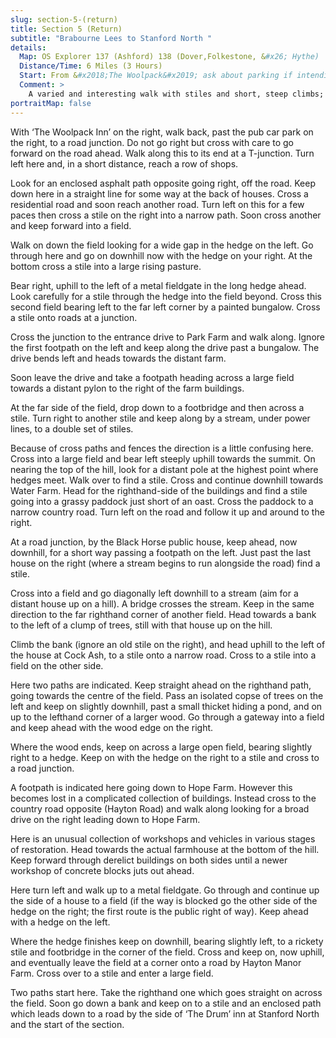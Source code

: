 ```yaml
---
slug: section-5-(return)
title: Section 5 (Return)
subtitle: "Brabourne Lees to Stanford North "
details:
  Map: OS Explorer 137 (Ashford) 138 (Dover,Folkestone, &#x26; Hythe)
  Distance/Time: 6 Miles (3 Hours)
  Start: From &#x2018;The Woolpack&#x2019; ask about parking if intending to visit, otherwise onstreet in the village.
  Comment: >
    A varied and interesting walk with stiles and short, steep climbs; the paths through Hope Farm may need searching out.
portraitMap: false
---
```

With ‘The Woolpack Inn’ on the right, walk back, past the pub car park on the right, to a road junction. Do not go right but cross with care to go forward on the road ahead. Walk along this to its end at a T-junction. Turn left here and, in a short distance, reach a row of shops.

Look for an enclosed asphalt path opposite going right, off the road. Keep down here in a straight line for some way at the back of houses. Cross a residential road and soon reach another road. Turn left on this for a few paces then cross a stile on the right into a narrow path. Soon cross another and keep forward into a field.

Walk on down the field looking for a wide gap in the hedge on the left. Go through here and go on downhill now with the hedge on your right. At the bottom cross a stile into a large rising pasture.

Bear right, uphill to the left of a metal fieldgate in the long hedge ahead. Look carefully for a stile through the hedge into the field beyond. Cross this second field bearing left to the far left corner by a painted bungalow. Cross a stile onto roads at a junction.

Cross the junction to the entrance drive to Park Farm and walk along. Ignore the first footpath on the left and keep along the drive past a bungalow. The drive bends left and heads towards the distant farm.

Soon leave the drive and take a footpath heading across a large field towards a distant pylon to the right of the farm buildings.

At the far side of the field, drop down to a footbridge and then across a stile. Turn right to another stile and keep along by a stream, under power lines, to a double set of stiles.

Because of cross paths and fences the direction is a little confusing here. Cross into a large field and bear left steeply uphill towards the summit. On nearing the top of the hill, look for a distant pole at the highest point where hedges meet. Walk over to find a stile. Cross and continue downhill towards Water Farm. Head for the righthand-side of the buildings and find a stile going into a grassy paddock just short of an oast. Cross the paddock to a narrow country road. Turn left on the road and follow it up and around to the right.

At a road junction, by the Black Horse public house, keep ahead, now downhill, for a short way passing a footpath on the left. Just past the last house on the right (where a stream begins to run alongside the road) find a stile.

Cross into a field and go diagonally left downhill to a stream (aim for a distant house up on a hill). A bridge crosses the stream. Keep in the same direction to the far righthand corner of another field. Head towards a bank to the left of a clump of trees, still with that house up on the hill.

Climb the bank (ignore an old stile on the right), and head uphill to the left of the house at Cock Ash, to a stile onto a narrow road. Cross to a stile into a field on the other side.

Here two paths are indicated. Keep straight ahead on the righthand path, going towards the centre of the field. Pass an isolated copse of trees on the left and keep on slightly downhill, past a small thicket hiding a pond, and on up to the lefthand corner of a larger wood. Go through a gateway into a field and keep ahead with the wood edge on the right.

Where the wood ends, keep on across a large open field, bearing slightly right to a hedge. Keep on with the hedge on the right to a stile and cross to a road junction.

A footpath is indicated here going down to Hope Farm. However this becomes lost in a complicated collection of buildings. Instead cross to the country road opposite (Hayton Road) and walk along looking for a broad drive on the right leading down to Hope Farm.

Here is an unusual collection of workshops and vehicles in various stages of restoration. Head towards the actual farmhouse at the bottom of the hill. Keep forward through derelict buildings on both sides until a newer workshop of concrete blocks juts out ahead.

Here turn left and walk up to a metal fieldgate. Go through and continue up the side of a house to a field (if the way is blocked go the other side of the hedge on the right; the first route is the public right of way). Keep ahead with a hedge on the left.

Where the hedge finishes keep on downhill, bearing slightly left, to a rickety stile and footbridge in the corner of the field. Cross and keep on, now uphill, and eventually leave the field at a corner onto a road by Hayton Manor Farm. Cross over to a stile and enter a large field.

Two paths start here. Take the righthand one which goes straight on across the field. Soon go down a bank and keep on to a stile and an enclosed path which leads down to a road by the side of ‘The Drum’ inn at Stanford North and the start of the section.

